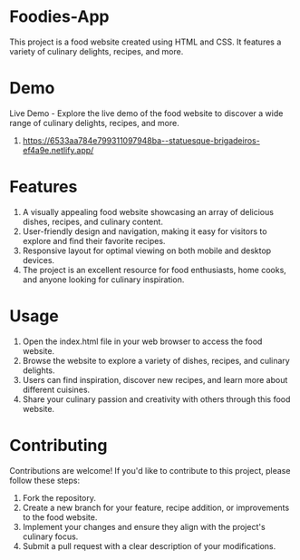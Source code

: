 # Foodies-App

This project is a food website created using HTML and CSS. It features a variety of culinary delights, recipes, and more.

# Demo

Live Demo - Explore the live demo of the food website to discover a wide range of culinary delights, recipes, and more.
1) https://6533aa784e799311097948ba--statuesque-brigadeiros-ef4a9e.netlify.app/

# Features

1) A visually appealing food website showcasing an array of delicious dishes, recipes, and culinary content.
2) User-friendly design and navigation, making it easy for visitors to explore and find their favorite recipes.
3) Responsive layout for optimal viewing on both mobile and desktop devices.
4) The project is an excellent resource for food enthusiasts, home cooks, and anyone looking for culinary inspiration.

# Usage

1) Open the index.html file in your web browser to access the food website.
2) Browse the website to explore a variety of dishes, recipes, and culinary delights.
3) Users can find inspiration, discover new recipes, and learn more about different cuisines.
4) Share your culinary passion and creativity with others through this food website.

# Contributing
Contributions are welcome! If you'd like to contribute to this project, please follow these steps:

1) Fork the repository.
2) Create a new branch for your feature, recipe addition, or improvements to the food website.
3) Implement your changes and ensure they align with the project's culinary focus.
4) Submit a pull request with a clear description of your modifications.
